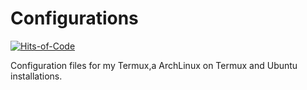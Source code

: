 # Configurations

[![Hits-of-Code](https://hitsofcode.com/github/linusjf/Configurations?branch=main)](https://hitsofcode.com/github/linusjf/Configurations/view?branch=main)

Configuration files for my Termux,a
ArchLinux on Termux and Ubuntu installations.
